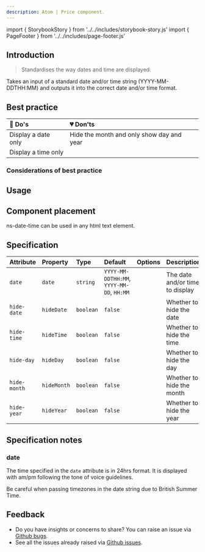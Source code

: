 ```yaml
---
description: Atom | Price component.
---
```


import { StorybookStory } from '../../includes/storybook-story.js'
import { PageFooter } from '../../includes/page-footer.js'

## Introduction

> Standardises the way dates and time are displayed.

Takes an input of a standard date and/or time string (YYYY-MM-DDTHH:MM) and outputs it into the correct date and/or time format.

## Best practice

| 💚 Do's | 💔 Don'ts |
| :---  | :---  |
| Display a date only | Hide the month and only show day and year |
| Display a time only |  |


### Considerations of best practice



## Usage

<StorybookStory story="components-ns-date-time--standard"></StorybookStory>

## Component placement

ns-date-time can be used in any html text element.

## Specification

| Attribute | Property | Type | Default | Options | Description |
| :--- | :--- | :--- | :--- | :--- |-------------|
| `date` | `date` | `string` | `YYYY-MM-DDTHH:MM`, `YYYY-MM-DD`, `HH:MM` | | The date and/or time to display |
| `hide-date` | `hideDate` | `boolean` | `false` | | Whether to hide the date |
| `hide-time` | `hideTime` | `boolean` | `false` | | Whether to hide the time |
| `hide-day` | `hideDay` | `boolean` | `false` | | Whether to hide the day |
| `hide-month` | `hideMonth` | `boolean` | `false` | | Whether to hide the month |
| `hide-year` | `hideYear` | `boolean` | `false` | | Whether to hide the year |

## Specification notes

### date

The time specified in the `date` attribute is in  24hrs format. It is displayed with am/pm following the tone of voice guidelines. 

Be careful when passing timezones in the date string due to British Summer Time.

## Feedback

* Do you have insights or concerns to share? You can raise an issue via [Github bugs](https://github.com/ConnectedHomes/nucleus/issues/new?assignees=&labels=Bug&template=a--bug-report.md&title=[bug]%20[ns-price]).
* See all the issues already raised via [Github issues](https://github.com/connectedHomes/nucleus/issues?utf8=%E2%9C%93&q=is%3Aopen+is%3Aissue+label%3ABug+[ns-price]).

<PageFooter></PageFooter>
